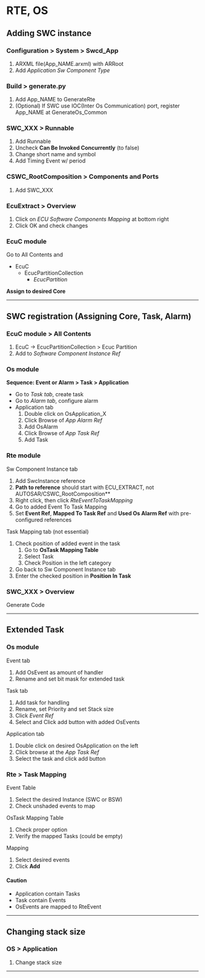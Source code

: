# RTE, OS

## Adding SWC instance
### Configuration > System > Swcd_App
1. ARXML file(App_NAME.arxml) with ARRoot
1. Add *Application Sw Component Type*

### Build > generate.py
1. Add App_NAME to GenerateRte
1. (Optional) If SWC use IOC(Inter Os Communication) port, register App_NAME at GenerateOs_Common

### SWC_XXX > Runnable
1. Add Runnable
1. Uncheck **Can Be Invoked Concurrently** (to false)
1. Change short name and symbol
1. Add Timing Event w/ period

### CSWC_RootComposition > Components and Ports
1. Add SWC_XXX

### EcuExtract > Overview
1. Click on *ECU Software Components Mapping* at bottom right
1. Click OK and check changes

### EcuC module
Go to All Contents and
* EcuC
    * EcucPartitionCollection
        * *EcucPartition*

**Assign to desired Core**
***

## SWC registration (Assigning Core, Task, Alarm)
### EcuC module > All Contents
1. EcuC -> EcucPartitionCollection > Ecuc Partition
1. Add to *Software Component Instance Ref*

### Os module
**Sequence: Event or Alarm > Task > Application**
* Go to *Task tab*, create task  
* Go to *Alarm tab*, configure alarm  
* Application tab  
    1. Double click on OsApplication_X
    1. Click Browse of *App Alarm Ref*
    1. Add OsAlarm
    1. Click Browse of *App Task Ref*
    1. Add Task

### Rte module
Sw Component Instance tab
1. Add SwcInstance reference
1. **Path to reference** should start with ECU_EXTRACT, not AUTOSAR/CSWC_RootComposition**
1. Right click, then click *RteEventToTaskMapping*
1. Go to added Event To Task Mapping
1. Set **Event Ref**, **Mapped To Task Ref** and **Used Os Alarm Ref** with pre-configured references

Task Mapping tab (not essential)
1. Check position of added event in the task
    1. Go to **OsTask Mapping Table**
    1. Select Task
    1. Check Position in the left category
1. Go back to Sw Component Instance tab
1. Enter the checked position in **Position In Task**

### SWC_XXX > Overview
Generate Code
***

## Extended Task
### Os module
Event tab
1. Add OsEvent as amount of handler
1. Rename and set bit mask for extended task

Task tab
1. Add task for handling
1. Rename, set Priority and set Stack size
1. Click *Event Ref*
1. Select and Click add button with added OsEvents

Application tab
1. Double click on desired OsApplication on the left
1. Click browse at the *App Task Ref*
1. Select the task and click add button

### Rte > Task Mapping
Event Table
1. Select the desired Instance (SWC or BSW)
1. Check unshaded events to map

OsTask Mapping Table
1. Check proper option
1. Verify the mapped Tasks (could be empty)

Mapping
1. Select desired events
1. Click **Add**

#### Caution
* Application contain Tasks
* Task contain Events
* OsEvents are mapped to RteEvent
***

## Changing stack size
### OS > Application
1. Change stack size
***
